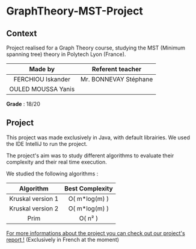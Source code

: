 # GraphTheory-MST-Project

## Context
Project realised for a Graph Theory course, studying the MST (Minimum spanning tree) theory in Polytech Lyon (France).

|**Made by**|**Referent teacher**|
|:-:|:-:|
|FERCHIOU Iskander|Mr. BONNEVAY Stéphane|
|OULED MOUSSA Yanis|

**Grade** : 18/20

## Project
This project was made exclusively in Java, with default librairies.
We used the IDE IntelliJ to run the project.

The project's aim was to study different algorithms to evaluate their complexity and their real time execution.

We studied the following algorithms :

|**Algorithm**|**Best Complexity**|
|:-:|:-:|
|Kruskal version 1|O( m*log(m) )|
|Kruskal version 2|O( m*log(m) )|
|Prim|O( n² )|

[For more informations about the project you can check out our project's report !](https://github.com/Yaimuu/GraphTheory-MST-Project/tree/main/Report) (Exclusively in French at the moment)

